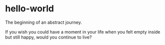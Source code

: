 # hello-world
The beginning of an abstract journey.

If you wish you could have a moment in your life when you felt empty inside but still happy, would you continue to live?
